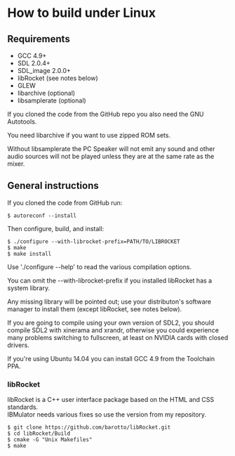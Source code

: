 # How to build under Linux

## Requirements

* GCC 4.9+
* SDL 2.0.4+
* SDL_image 2.0.0+
* libRocket (see notes below)
* GLEW
* libarchive (optional)
* libsamplerate (optional)

If you cloned the code from the GitHub repo you also need the GNU Autotools.

You need libarchive if you want to use zipped ROM sets.

Without libsamplerate the PC Speaker will not emit any sound and other audio 
sources will not be played unless they are at the same rate as the mixer. 

## General instructions
If you cloned the code from GitHub run:  
```
$ autoreconf --install
```

Then configure, build, and install:  
```
$ ./configure --with-librocket-prefix=PATH/TO/LIBROCKET  
$ make  
$ make install
```  
Use './configure --help' to read the various compilation options.

You can omit the --with-librocket-prefix if you installed libRocket has a
system library.

Any missing library will be pointed out; use your distributon's software
manager to install them (except libRocket, see notes below).

If you are going to compile using your own version of SDL2, you should compile 
SDL2 with xinerama and xrandr, otherwise you could experience many problems 
switching to fullscreen, at least on NVIDIA cards with closed drivers.

If you're using Ubuntu 14.04 you can install GCC 4.9 from the Toolchain PPA.

### libRocket

libRocket is a C++ user interface package based on the HTML and CSS standards.  
IBMulator needs various fixes so use the version from my repository.  
```
$ git clone https://github.com/barotto/libRocket.git  
$ cd libRocket/Build  
$ cmake -G "Unix Makefiles"  
$ make
```
